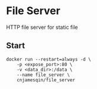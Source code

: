 # File Server

HTTP file server for static file

## Start
```
docker run --restart=always -d \
    -p <expose_port>:80 \
    -v <data_dir>:/data \
    --name file_server \
    cnjamesqin/file_server
```

